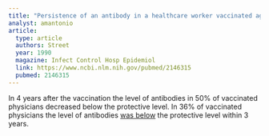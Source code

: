 ```yaml
---
title: "Persistence of an antibody in a healthcare worker vaccinated against hepatitis B"
analyst: amantonio
article:
  type: article
  authors: Street
  year: 1990
  magazine: Infect Control Hosp Epidemiol
  link: https://www.ncbi.nlm.nih.gov/pubmed/2146315
  pubmed: 2146315
---
```


In 4 years after the vaccination the level of antibodies in 50% of vaccinated physicians decreased below the protective level.
In 36% of vaccinated physicians the level of antibodies [was below](https://www.ncbi.nlm.nih.gov/pmc/articles/PMC1404632) the protective level within 3 years. 
